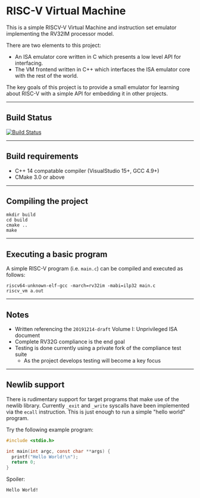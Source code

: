 # RISC-V Virtual Machine

This is a simple RISCV-V Virtual Machine and instruction set emulator implementing the RV32IM processor model.

There are two elements to this project:
- An ISA emulator core written in C which presents a low level API for interfacing.
- The VM frontend written in C++ which interfaces the ISA emulator core with the rest of the world.

The key goals of this project is to provide a small emulator for learning about RISC-V with a simple API for embedding it in other projects.


----
## Build Status
[![Build Status](https://travis-ci.org/bit-hack/riscv-vm.svg?branch=master)](https://travis-ci.org/bit-hack/riscv-vm)


----
## Build requirements
- C++ 14 compatable compiler  (VisualStudio 15+, GCC 4.9+)
- CMake 3.0 or above


----
## Compiling the project
```
mkdir build
cd build
cmake ..
make
```


----
## Executing a basic program

A simple RISC-V program (i.e. `main.c`) can be compiled and executed as follows:
```
riscv64-unknown-elf-gcc -march=rv32im -mabi=ilp32 main.c
riscv_vm a.out
```


----
## Notes

- Written referencing the `20191214-draft` Volume I: Unprivileged ISA document
- Complete RV32G compliance is the end goal
- Testing is done currently using a private fork of the compliance test suite
  - As the project develops testing will become a key focus


----
## Newlib support

There is rudimentary support for target programs that make use of the newlib library.
Currently `_exit` and `_write` syscalls have been implemented via the `ecall` instruction.  This is just enough to run a simple "hello world" program.

Try the following example program:

```C
#include <stdio.h>

int main(int argc, const char **args) {
  printf("Hello World!\n");
  return 0;
}
```

Spoiler:
```
Hello World!
```